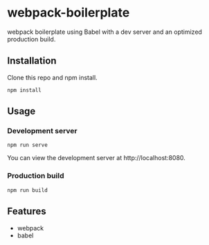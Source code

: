 # webpack-boilerplate
webpack boilerplate using Babel with a dev server and an optimized production build.

## Installation
Clone this repo and npm install.
```
npm install

```
## Usage
### Development server
```
npm run serve

```
You can view the development server at http://localhost:8080.
### Production build
```
npm run build

```
## Features
* webpack
* babel